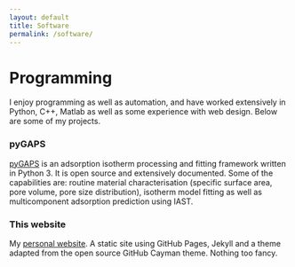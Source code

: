 ```yaml
---
layout: default
title: Software
permalink: /software/
---
```

# Programming

I enjoy programming as well as automation, and have worked extensively
in Python, C++, Matlab as well as some experience with web design.
Below are some of my projects.

### pyGAPS

[pyGAPS](https://github.com/pauliacomi/pyGAPS) is an adsorption 
isotherm processing and fitting framework written in Python 3.
It is open source and extensively documented. Some of the capabilities are:
routine material characterisation (specific surface area, pore volume,
pore size distribution), isotherm model fitting as well as multicomponent
adsorption prediction using IAST.

### This website

My [personal website](https://github.com/pauliacomi/pauliacomi.github.com).
A static site using GitHub Pages, Jekyll and a theme adapted from the
open source GitHub Cayman theme. Nothing too fancy.

